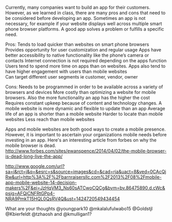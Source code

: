 Currently, many companies want to build an app for their customers.  However, as we learned in class, there are many pros and cons that need to be considered before developing an app.  Sometimes an app is not necessary, for example if your website displays well across multiple smart phone browser platforms.  A good app solves a problem or fulfills a specific need.  

Pros:
Tends to load quicker than websites on smart phone browsers
Provides opportunity for user customization and regular usage
Apps have better accessibility to native functionality like the phone’s camera or contacts
Internet connection is not required depending on the apps function
Users tend to spend more time on apps than on websites. Apps also tend to have higher engagement with users than mobile websites  
Can target different user segments ie customer, vendor, owner

Cons:
Needs to be programmed in order to be available across a variety of browsers and devices
More costly than optimizing a website for mobile browsers. Also the more functionality an app has the higher the cost
Requires constant upkeep because of content and technology changes. A mobile website is more dynamic and flexible to update than an app
Average life of an app is shorter than a mobile website
Harder to locate than mobile websites
Less reach than mobile websites

Apps and mobile websites are both good ways to create a mobile presence.  However, it is important to ascertain your organizations mobile needs before investing in an app.
Here's an interesting article from forbes on why the mobile browser is dead. http://www.forbes.com/sites/ewanspence/2014/04/02/the-mobile-browser-is-dead-long-live-the-app/

http://www.google.com/url?sa=i&rct=j&q=&esrc=s&source=images&cd=&cad=rja&uact=8&ved=0CAcQjRw&url=http%3A%2F%2Fbarnraisersllc.com%2F2013%2F08%2Fmobile-app-mobile-website-14-decision-makers%2F&ei=JzHqVM3_Ns60sATCwoCQCg&bvm=bv.86475890,d.cWc&psig=AFQjCNFRtGPp4-NRA9PmkT15HQL0QsRV4Q&ust=1424720549434454

What are your thoughts @youngpark10 @mkalalufulwabo15 @Goldstjl @Kbierfeldt @tzhaosh and @kmulligan1?
